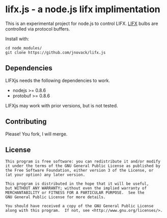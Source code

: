 lifx.js - a node.js lifx implimentation
======================================

This is an experimental project for node.js to control LIFX.  [LIFX](http://lifx.co) bulbs are controlled via protocol buffers.


Install with:

    cd node_modules/
    git clone https://github.com/jnovack/lifx.js

## Dependencies

LIFXjs needs the following dependencies to work.

  * nodejs >= 0.8.6
  * protobuf >= 0.8.6

LIFXjs may work with prior versions, but is not tested.

## Contributing

Please! You fork, I will merge.

## License

    This program is free software: you can redistribute it and/or modify
    it under the terms of the GNU General Public License as published by
    the Free Software Foundation, either version 3 of the License, or
    (at your option) any later version.
    
    This program is distributed in the hope that it will be useful,
    but WITHOUT ANY WARRANTY; without even the implied warranty of
    MERCHANTABILITY or FITNESS FOR A PARTICULAR PURPOSE.  See the
    GNU General Public License for more details.
    
    You should have received a copy of the GNU General Public License
    along with this program.  If not, see <http://www.gnu.org/licenses/>.

